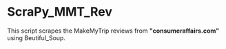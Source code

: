 # ScraPy_MMT_Rev
This script scrapes the MakeMyTrip reviews from **"consumeraffairs.com"** using Beutiful_Soup. 
